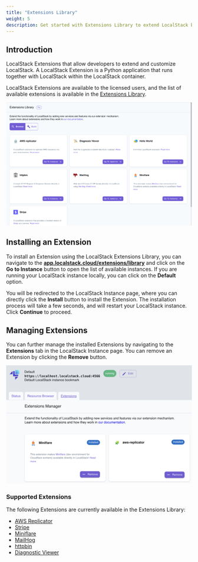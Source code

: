 ```yaml
---
title: "Extensions Library"
weight: 5
description: Get started with Extensions Library to extend LocalStack by adding new services and features via Extension mechanism.
---
```


## Introduction

LocalStack Extensions that allow developers to extend and customize LocalStack. A LocalStack Extension is a Python application that runs together with LocalStack within the LocalStack container.

LocalStack Extensions are available to the licensed users, and the list of available extensions is available in the [Extensions Library](https://app.localstack.cloud/extensions/library).

<img src="extensions-library-ui.png" alt="LocalStack Extensions Library" title="LocalStack Extensions Library" width="900" />

## Installing an Extension

To install an Extension using the LocalStack Extensions Library, you can navigate to the [**app.localstack.cloud/extensions/library**](https://app.localstack.cloud/extensions/library) and click on the **Go to Instance** button to open the list of available instances. If you are running your LocalStack instance locally, you can click on the **Default** option.

You will be redirected to the LocalStack Instance page, where you can directly click the **Install** button to install the Extension. The installation process will take a few seconds, and will restart your LocalStack instance. Click **Continue** to proceed.

## Managing Extensions

You can further manage the installed Extensions by navigating to the **Extensions** tab in the LocalStack Instance page. You can remove an Extension by clicking the **Remove** button.

<img src="extensions-library-management.png" alt="Installed LocalStack Extensions Library" title="Installed LocalStack Extensions Library" width="900" />

### Supported Extensions

The following Extensions are currently available in the Extensions Library:

-   [AWS Replicator](https://docs.localstack.cloud/user-guide/tools/localstack-extensions/aws-replicator-extension/)
-   [Stripe](https://docs.localstack.cloud/user-guide/tools/localstack-extensions/stripe-extension/)
-   [Miniflare](https://docs.localstack.cloud/user-guide/tools/localstack-extensions/miniflare-extension/)
-   [MailHog](https://docs.localstack.cloud/user-guide/tools/localstack-extensions/mailhog/)
-   [httpbin](https://docs.localstack.cloud/user-guide/tools/localstack-extensions/httpbin-extension/)
-   [Diagnostic Viewer](https://docs.localstack.cloud/user-guide/tools/localstack-extensions/diagnosis-viewer-extension/)
